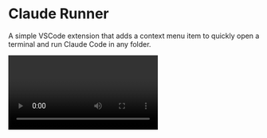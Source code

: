 # Claude Runner

A simple VSCode extension that adds a context menu item to quickly open a terminal and run Claude Code in any folder.

<video>

## Usage

1. Right-click on any folder in the VSCode Explorer
2. Select "Run Claude" from the context menu
3. A new terminal opens with the Claude icon and automatically runs `claude` in that folder

## Requirements

- VSCode 1.74.0 or higher
- [Claude Code CLI](https://docs.anthropic.com/en/docs/claude-code) installed and accessible via `claude` command

## Installation

### From GitHub Releases

1. Download the latest `.vsix` file from [GitHub Releases](https://github.com/zirke/claude-runner/releases)
2. Open VSCode
3. Open Command Palette (Ctrl+Shift+P)
4. Type "Extensions: Install from VSIX..."
5. Select the downloaded `.vsix` file

### Manual Installation

```bash
# Clone the repository
git clone https://github.com/zirke/claude-runner.git
cd claude-runner

# Install dependencies
pnpm install

# Build the extension
pnpm run compile

# Package the extension
pnpm run package

# Install the generated .vsix file
code --install-extension claude-runner-1.0.0.vsix
```

## Development

```bash
# Install dependencies
pnpm install

# Compile TypeScript
pnpm run compile

# Watch for changes
pnpm run watch

# Click "Debug: Run Extension" in the Debug View to launch Extension Development Host
```

## License

MIT

## Contributing

Pull requests are welcome! Please feel free to submit issues and enhancement requests.